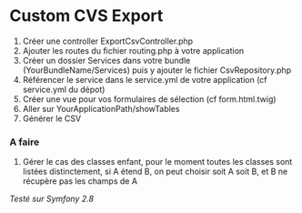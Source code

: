 # Custom CVS Export

1. Créer une controller ExportCsvController.php
2. Ajouter les routes du fichier routing.php à votre application
3. Créer un dossier Services dans votre bundle (YourBundleName/Services) puis y ajouter le fichier CsvRepository.php
4. Référencer le service dans le service.yml de votre application (cf service.yml du dépot)
5. Créer une vue pour vos formulaires de sélection (cf form.html.twig)
6. Aller sur  YourApplicationPath/showTables
7. Générer le CSV


### A faire
1. Gérer le cas des classes enfant, pour le moment toutes les classes sont listées distinctement, si A étend B, on peut choisir soit A soit B, et B ne récupère pas les champs de A

*Testé sur Symfony 2.8*
